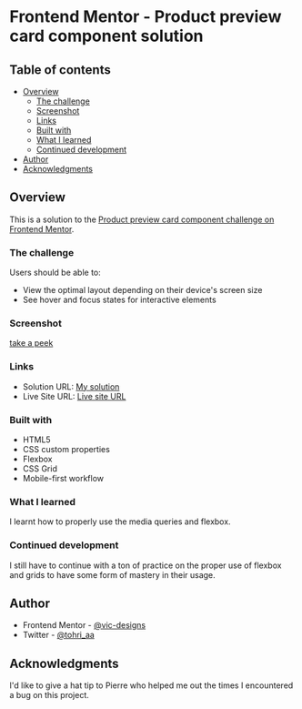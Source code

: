 # Frontend Mentor - Product preview card component solution

## Table of contents

- [Overview](#overview)
  - [The challenge](#the-challenge)
  - [Screenshot](#screenshot)
  - [Links](#links)
  - [Built with](#built-with)
  - [What I learned](#what-i-learned)
  - [Continued development](#continued-development)
- [Author](#author)
- [Acknowledgments](#acknowledgments)


## Overview
This is a solution to the [Product preview card component challenge on Frontend Mentor](https://www.frontendmentor.io/challenges/product-preview-card-component-GO7UmttRfa).


### The challenge

Users should be able to:

- View the optimal layout depending on their device's screen size
- See hover and focus states for interactive elements

### Screenshot
[take a peek](./screenshot.png)

### Links
- Solution URL: [My solution](https://github.com/tohri-aa/product-preview-card)
- Live Site URL: [Live site URL](https://tohri-aa.github.io/product-preview-card/)

### Built with
- HTML5
- CSS custom properties
- Flexbox
- CSS Grid
- Mobile-first workflow

### What I learned
I learnt how to properly use the media queries and flexbox.

### Continued development
I still have to continue with a ton of practice on the proper use of flexbox and grids to have some form of mastery in their usage.

## Author

- Frontend Mentor - [@vic-designs](https://www.frontendmentor.io/profile/vic-designs)
- Twitter - [@tohri_aa](https://www.twitter.com/tohri_aa)

## Acknowledgments

I'd like to give a hat tip to Pierre who helped me out the times I encountered a bug on this project. 


